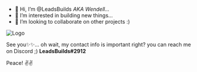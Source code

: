- 👋 Hi, I’m @LeadsBuilds *AKA Wendell...*
- 👀 I’m interested in building new things...
- 💞️ I’m looking to collaborate on other projects :)

![Logo](https://media1.giphy.com/media/hVEBWRInEvNOEVS18i/giphy.gif?cid=ecf05e470skz4l20ao2wkiodpr9s70g489aotr4o3x1tmtxb&ep=v1_gifs_related&rid=giphy.gif&ct=g)

See you✨✨... oh wait, my contact info is important right? you can reach me on Discord ;) **LeadsBuilds#2912** 

Peace! ✌️✌️

<!---
LeadsBuilds/LeadsBuilds is a ✨ special ✨ repository because its `README.md` (this file) appears on your GitHub profile.
You can click the Preview link to take a look at your changes.
--->
